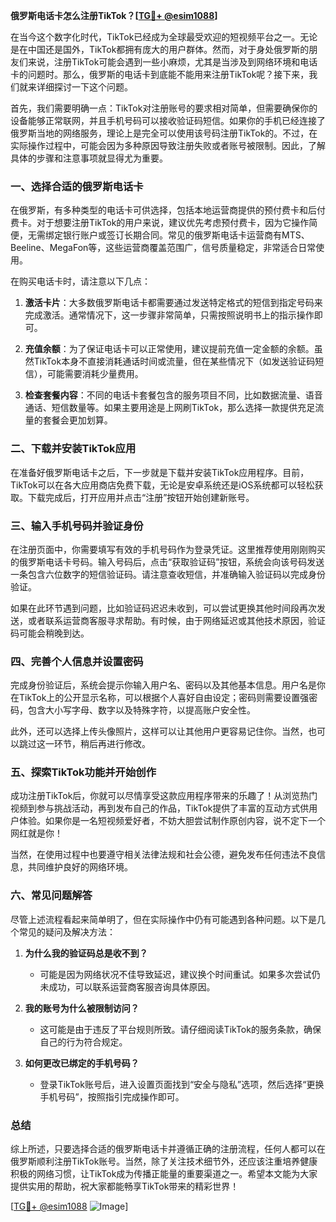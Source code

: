 **俄罗斯电话卡怎么注册TikTok？[[TG💪+ @esim1088](https://t.me/s/esim1088)]**

在当今这个数字化时代，TikTok已经成为全球最受欢迎的短视频平台之一。无论是在中国还是国外，TikTok都拥有庞大的用户群体。然而，对于身处俄罗斯的朋友们来说，注册TikTok可能会遇到一些小麻烦，尤其是当涉及到网络环境和电话卡的问题时。那么，俄罗斯的电话卡到底能不能用来注册TikTok呢？接下来，我们就来详细探讨一下这个问题。

首先，我们需要明确一点：TikTok对注册账号的要求相对简单，但需要确保你的设备能够正常联网，并且手机号码可以接收验证码短信。如果你的手机已经连接了俄罗斯当地的网络服务，理论上是完全可以使用该号码注册TikTok的。不过，在实际操作过程中，可能会因为多种原因导致注册失败或者账号被限制。因此，了解具体的步骤和注意事项就显得尤为重要。

### 一、选择合适的俄罗斯电话卡

在俄罗斯，有多种类型的电话卡可供选择，包括本地运营商提供的预付费卡和后付费卡。对于想要注册TikTok的用户来说，建议优先考虑预付费卡，因为它操作简便，无需绑定银行账户或签订长期合同。常见的俄罗斯电话卡运营商有MTS、Beeline、MegaFon等，这些运营商覆盖范围广，信号质量稳定，非常适合日常使用。

在购买电话卡时，请注意以下几点：

1. **激活卡片**：大多数俄罗斯电话卡都需要通过发送特定格式的短信到指定号码来完成激活。通常情况下，这一步骤非常简单，只需按照说明书上的指示操作即可。
   
2. **充值余额**：为了保证电话卡可以正常使用，建议提前充值一定金额的余额。虽然TikTok本身不直接消耗通话时间或流量，但在某些情况下（如发送验证码短信），可能需要消耗少量费用。

3. **检查套餐内容**：不同的电话卡套餐包含的服务项目不同，比如数据流量、语音通话、短信数量等。如果主要用途是上网刷TikTok，那么选择一款提供充足流量的套餐会更加划算。

### 二、下载并安装TikTok应用

在准备好俄罗斯电话卡之后，下一步就是下载并安装TikTok应用程序。目前，TikTok可以在各大应用商店免费下载，无论是安卓系统还是iOS系统都可以轻松获取。下载完成后，打开应用并点击“注册”按钮开始创建新账号。

### 三、输入手机号码并验证身份

在注册页面中，你需要填写有效的手机号码作为登录凭证。这里推荐使用刚刚购买的俄罗斯电话卡号码。输入号码后，点击“获取验证码”按钮，系统会向该号码发送一条包含六位数字的短信验证码。请注意查收短信，并准确输入验证码以完成身份验证。

如果在此环节遇到问题，比如验证码迟迟未收到，可以尝试更换其他时间段再次发送，或者联系运营商客服寻求帮助。有时候，由于网络延迟或其他技术原因，验证码可能会稍晚到达。

### 四、完善个人信息并设置密码

完成身份验证后，系统会提示你输入用户名、密码以及其他基本信息。用户名是你在TikTok上的公开显示名称，可以根据个人喜好自由设定；密码则需要设置强密码，包含大小写字母、数字以及特殊字符，以提高账户安全性。

此外，还可以选择上传头像照片，这样可以让其他用户更容易记住你。当然，也可以跳过这一环节，稍后再进行修改。

### 五、探索TikTok功能并开始创作

成功注册TikTok后，你就可以尽情享受这款应用程序带来的乐趣了！从浏览热门视频到参与挑战活动，再到发布自己的作品，TikTok提供了丰富的互动方式供用户体验。如果你是一名短视频爱好者，不妨大胆尝试制作原创内容，说不定下一个网红就是你！

当然，在使用过程中也要遵守相关法律法规和社会公德，避免发布任何违法不良信息，共同维护良好的网络环境。

### 六、常见问题解答

尽管上述流程看起来简单明了，但在实际操作中仍有可能遇到各种问题。以下是几个常见的疑问及解决方法：

1. **为什么我的验证码总是收不到？**
   - 可能是因为网络状况不佳导致延迟，建议换个时间重试。如果多次尝试仍未成功，可以联系运营商客服咨询具体原因。

2. **我的账号为什么被限制访问？**
   - 这可能是由于违反了平台规则所致。请仔细阅读TikTok的服务条款，确保自己的行为符合规定。

3. **如何更改已绑定的手机号码？**
   - 登录TikTok账号后，进入设置页面找到“安全与隐私”选项，然后选择“更换手机号码”，按照指引完成操作即可。

### 总结

综上所述，只要选择合适的俄罗斯电话卡并遵循正确的注册流程，任何人都可以在俄罗斯顺利注册TikTok账号。当然，除了关注技术细节外，还应该注重培养健康积极的网络习惯，让TikTok成为传播正能量的重要渠道之一。希望本文能为大家提供实用的帮助，祝大家都能畅享TikTok带来的精彩世界！

[[TG💪+ @esim1088](https://t.me/s/esim1088) ![Image](https://i.postimg.cc/4NQfJmqS/Snipaste-2025-05-13-00-14-12.png)]